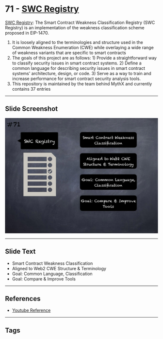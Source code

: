 
# 71 - [SWC Registry](./SWC%20Registry.md)

[SWC Registry](https://github.com/SmartContractSecurity/SWC-registry): The Smart Contract Weakness Classification Registry (SWC Registry) is an implementation of the weakness classification scheme proposed in EIP-1470. 

1. It is loosely aligned to the terminologies and structure used in the Common Weakness Enumeration (CWE) while overlaying a wide range of weakness variants that are specific to smart contracts
2. The goals of this project are as follows: 1) Provide a straightforward way to classify security issues in smart contract systems. 2) Define a common language for describing security issues in smart contract systems' architecture, design, or code. 3) Serve as a way to train and increase performance for smart contract security analysis tools.
3. This repository is maintained by the team behind MythX and currently contains 37 entries
___
## Slide Screenshot
![071.jpg](../../images/6.%20Audit%20Techniques%20and%20Tools%20101/071.jpg)
___
## Slide Text
- Smart Contract Weakness Classification
- Aligned to Web2 CWE Structure & Terminology
- Goal: Common Language, Classification
- Goal: Compare & Improve Tools
___
## References
- [Youtube Reference](https://youtu.be/jZ81ebDJVe0?t=711)
___
## Tags
